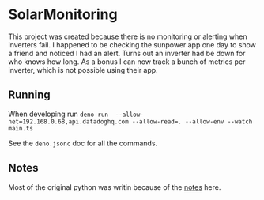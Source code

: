 # SolarMonitoring
This project was created because there is no monitoring or alerting when inverters fail. I happened to be checking the sunpower app one day to show a friend and noticed I had an alert. Turns out an inverter had be down for who knows how long. As a bonus I can now track a bunch of metrics per inverter, which is not possible using their app.

## Running
When developing run `deno run  --allow-net=192.168.0.68,api.datadoghq.com --allow-read=. --allow-env --watch main.ts`

See the `deno.jsonc` doc for all the commands.

## Notes
Most of the original python was writin because of the [notes]([https://github.com/ginoledesma/sunpower-pvs-exporter/blob/master/sunpower_pvs_notes.md) here.
